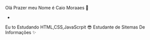  Olá Prazer meu Nome é Caio Moraaes  👋



- 
 Eu to Estudando HTML,CSS,JavaScrpit  😎
 Estudante de Sitemas De Informações ✨
